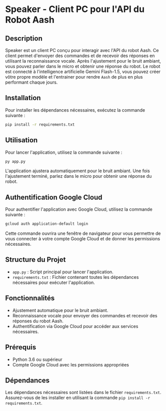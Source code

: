 # Speaker - Client PC pour l'API du Robot Aash

## Description

Speaker est un client PC conçu pour interagir avec l'API du robot Aash. Ce client permet d'envoyer des commandes et de recevoir des réponses en utilisant la reconnaissance vocale. Après l'ajustement pour le bruit ambiant, vous pouvez parler dans le micro et obtenir une réponse du robot.
Le robot est connecté à l'intelligence artificielle Gemini Flash-1.5, vous pouvez créer vôtre propre modèle et l'entrainer pour rendre `Aash` de plus en plus performant chaque jours.

## Installation

Pour installer les dépendances nécessaires, exécutez la commande suivante :

```bash
pip install -r requirements.txt
```

## Utilisation

Pour lancer l'application, utilisez la commande suivante :

```bash
py app.py
```

L'application ajustera automatiquement pour le bruit ambiant. Une fois l'ajustement terminé, parlez dans le micro pour obtenir une réponse du robot.

## Authentification Google Cloud

Pour authentifier l'application avec Google Cloud, utilisez la commande suivante :

```bash
gcloud auth application-default login
```

Cette commande ouvrira une fenêtre de navigateur pour vous permettre de vous connecter à votre compte Google Cloud et de donner les permissions nécessaires.

## Structure du Projet

- `app.py` : Script principal pour lancer l'application.
- `requirements.txt` : Fichier contenant toutes les dépendances nécessaires pour exécuter l'application.

## Fonctionnalités

- Ajustement automatique pour le bruit ambiant.
- Reconnaissance vocale pour envoyer des commandes et recevoir des réponses du robot Aash.
- Authentification via Google Cloud pour accéder aux services nécessaires.

## Prérequis

- Python 3.6 ou supérieur
- Compte Google Cloud avec les permissions appropriées

## Dépendances

Les dépendances nécessaires sont listées dans le fichier `requirements.txt`. Assurez-vous de les installer en utilisant la commande `pip install -r requirements.txt`.